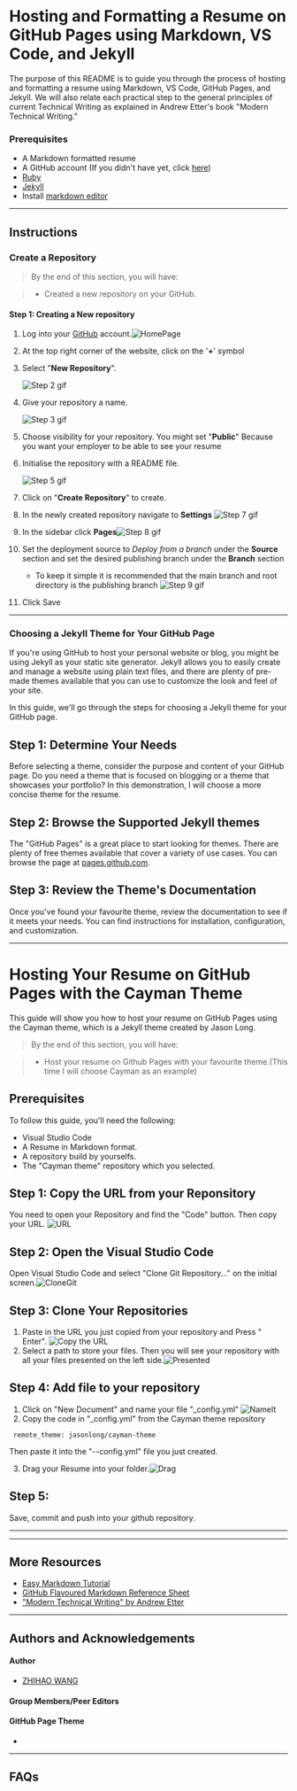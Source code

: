 # Hosting and Formatting a Resume on GitHub Pages using Markdown, VS Code, and Jekyll

The purpose of this README is to guide you through the process of hosting and formatting a resume using Markdown, VS Code, GitHub Pages, and Jekyll. We will also relate each practical step to the general principles of current Technical Writing as explained in Andrew Etter's book "Modern Technical Writing."

### Prerequisites
* A Markdown formatted resume
* A GitHub account (If you didn't have yet, click [here](https://github.com/join))
* [Ruby](https://www.ruby-lang.org/en/downloads/)
* [Jekyll](https://jekyllrb.com/docs/installation/)
* Install [markdown editor](https://www.shopify.com/partners/blog/10-of-the-best-markdown-editors)



---
## Instructions


### Create a Repository 
>By the end of this section, you will have:

> * Created a new repository on your GitHub.

#### Step 1: Creating a New repository

1. Log into your [GitHub](https://GitHub.com) account.![HomePage](image/HomePage.png)

2. At the top right corner of the website, click on the '**+**' symbol
3. Select "**New Repository**".

    ![Step 2 gif](create.gif)

3. Give your repository a name. 

    ![Step 3 gif](image/Name.gif)

4. Choose visibility for your repository. You might set "**Public**" Because you want your employer to be able to see your resume
5. Initialise the repository with a README file.

    ![Step 5 gif](image/Set%20Public.gif)

6. Click on "**Create Repository**" to create.

7. In the newly created repository navigate to **Settings**
![Step 7 gif](image/Find%20Settings.gif)
8. In the sidebar click **Pages**![Step 8 gif](image/Find%20Page.gif)
9. Set the deployment source to *Deploy from a branch* under the **Source** section and set the desired publishing branch under the **Branch** section
    - To keep it simple it is recommended that the main branch and root directory is the publishing branch
![Step 9 gif](image/Main%20Branch.gif)
10. Click Save
---

### Choosing a Jekyll Theme for Your GitHub Page

If you're using GitHub to host your personal website or blog, you might be using Jekyll as your static site generator. Jekyll allows you to easily create and manage a website using plain text files, and there are plenty of pre-made themes available that you can use to customize the look and feel of your site. 

In this guide, we'll go through the steps for choosing a Jekyll theme for your GitHub page.

## Step 1: Determine Your Needs

Before selecting a theme, consider the purpose and content of your GitHub page. Do you need a theme that is focused on blogging or a theme that showcases your portfolio? In this demonstration, I will choose a more concise theme for the resume.

## Step 2: Browse the Supported Jekyll themes

The "GitHub Pages" is a great place to start looking for themes. There are plenty of free themes available that cover a variety of use cases. You can browse the page at [pages.github.com](https://pages.github.com/themes/).

## Step 3: Review the Theme's Documentation

Once you've found your favourite theme, review the documentation to see if it meets your needs. You can find instructions for installation, configuration, and customization. 




---
# Hosting Your Resume on GitHub Pages with the Cayman Theme

This guide will show you how to host your resume on GitHub Pages using the Cayman theme, which is a Jekyll theme created by Jason Long. 
>By the end of this section, you will have:

> * Host your resume on Github Pages with your favourite theme.(This time I will choose Cayman as an example)

## Prerequisites

To follow this guide, you'll need the following:
- Visual Studio Code
- A Resume in Markdown format.
- A repository build by yourselfs.
- The "Cayman theme" repository which you selected.

## Step 1: Copy the URL from your Reponsitory

You need to open your Repository and find the "Code" button. Then copy your URL.
![URL](image/FindURL.gif)

## Step 2: Open the Visual Studio Code

Open Visual Studio Code and select "Clone Git Repository..." on the initial screen.![CloneGit](image/CloneGit.jpg)

## Step 3: Clone Your Repositories
1. Paste in the URL you just copied from your repository and Press " Enter".
![Copy the URL](image/PasteURL.jpg)
2. Select a path to store your files. Then you will see your repository with all your files presented on the left side.![Presented](image/Presented.jpg)

## Step 4: Add file to your repository

1. Click on "New Document" and name your file "_config.yml" ![NameIt](image/createConfig.gif)
2. Copy the code in "_config.yml" from the Cayman theme repository 
```
 remote_theme: jasonlong/cayman-theme
```
Then paste it into the "--config.yml" file you just created.

3. Drag your Resume into your folder.![Drag](image/AddResume.gif)

## Step 5: 
Save, commit and push into your github repository.

---


---
## More Resources
* [Easy Markdown Tutorial](https://www.markdowntutorial.com)
* [GitHub Flavoured Markdown Reference Sheet](https://guides.github.com/pdfs/markdown-cheatsheet-online.pdf)
* ["Modern Technical Writing" by Andrew Etter](https://www.amazon.com/Modern-Technical-Writing-Introduction-Documentation-ebook/dp/B01A2QL9SS)

---
## Authors and Acknowledgements 
#### **Author**
* [ZHIHAO WANG](https://github.com/Wangz8)  
#### **Group Members/Peer Editors**

#### **GitHub Page Theme**
*  
---
## FAQs
